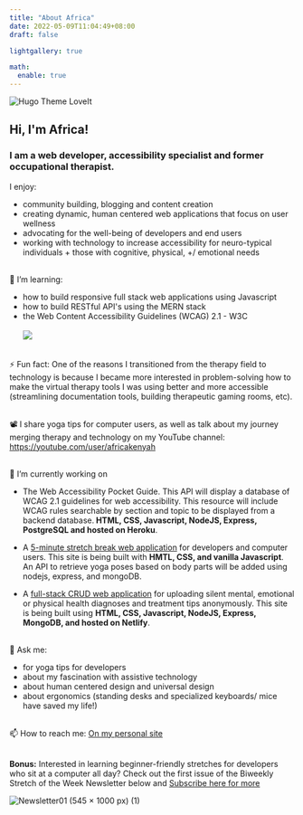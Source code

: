 ```yaml
---
title: "About Africa"
date: 2022-05-09T11:04:49+08:00
draft: false

lightgallery: true

math:
  enable: true
---
```


![Hugo Theme LoveIt](/images/headshott.jpg)


## Hi, I'm Africa!
 ### I am a web developer, accessibility specialist and former occupational therapist. 

I enjoy:
* community building, blogging and content creation
* creating dynamic, human centered web applications that focus on user wellness
* advocating for the well-being of developers and end users
* working with technology to increase accessibility for neuro-typical individuals + those with cognitive, physical, +/ emotional needs <br><br>


🌱 I’m learning:
* how to build responsive full stack web applications using Javascript
* how to build RESTful API's using the MERN stack
* the Web Content Accessibility Guidelines (WCAG) 2.1 - W3C<br><br>
<img src="https://github-readme-stats.vercel.app/api/top-langs?username=codingtherapist&layout=compact"/><br><br>

⚡ Fun fact: One of the reasons I transitioned from the therapy field to technology is because I became more interested in problem-solving how to make the virtual therapy tools I was using better and more accessible (streamlining documentation tools, building therapeutic gaming rooms, etc).<br><br>

📽️ I share yoga tips for computer users, as well as talk about my journey merging therapy and technology on my YouTube channel: https://youtube.com/user/africakenyah<br><br>

🔭 I’m currently working on <br>
  - The Web Accessibility Pocket Guide. This API will display a database of WCAG 2.1 guidelines for web accessibility. This resource will include WCAG rules searchable by section and topic to be displayed from a backend database.<b> HTML, CSS, Javascript, NodeJS, Express, PostgreSQL and hosted on Heroku</b>.

  - A [5-minute stretch break web application](https://africakenyah.com/portfolio) for developers and computer users.   This site is being built with <b>HMTL, CSS, and vanilla Javascript</b>. An API to retrieve yoga poses based on body parts will be added using nodejs, express, and mongoDB.
  - A [full-stack CRUD web application](https://africakenyah.com/portfolio) for uploading silent mental, emotional or physical health diagnoses and treatment tips anonymously. This site is being built using <b>HTML, CSS, Javascript, NodeJS, Express, MongoDB, and hosted on Netlify</b>.<br><br>

💬 Ask me:
* for yoga tips for developers
* about my fascination with assistive technology 
* about human centered design and universal design
* about ergonomics (standing desks and specialized keyboards/ mice have saved my life!)<br><br>

📫 How to reach me: [On my personal site](https://www.africamincey.com/)<br><br>

<b>Bonus:</b> Interested in learning beginner-friendly stretches for developers who sit at a computer all day? Check out the first issue of the Biweekly Stretch of the Week Newsletter below and [Subscribe here for more](https://www.getrevue.co/profile/Africakenyah?via=twitter-profile)




![Newsletter01 (545 × 1000 px) (1)](https://user-images.githubusercontent.com/96845068/180640332-4f27515b-8159-41a6-8dc1-7481ab92bb93.png)
